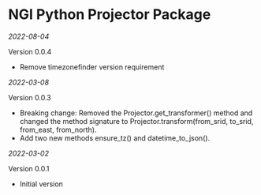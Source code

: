 # NGI Python Projector Package
_2022-08-04_

Version 0.0.4

- Remove timezonefinder version requirement

_2022-03-08_

Version 0.0.3

- Breaking change: Removed the Projector.get_transformer() method and changed the 
  method signature to Projector.transform(from_srid, to_srid, from_east, from_north).
- Add two new methods ensure_tz() and datetime_to_json().

_2022-03-02_

Version 0.0.1

- Initial version


